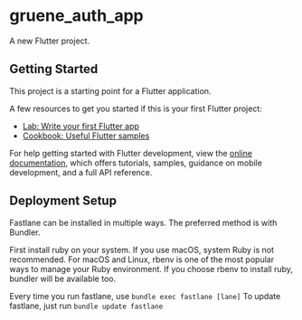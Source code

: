 # gruene_auth_app

A new Flutter project.

## Getting Started

This project is a starting point for a Flutter application.

A few resources to get you started if this is your first Flutter project:

- [Lab: Write your first Flutter app](https://docs.flutter.dev/get-started/codelab)
- [Cookbook: Useful Flutter samples](https://docs.flutter.dev/cookbook)

For help getting started with Flutter development, view the
[online documentation](https://docs.flutter.dev/), which offers tutorials,
samples, guidance on mobile development, and a full API reference.

## Deployment Setup

Fastlane can be installed in multiple ways. The preferred method is with Bundler.

First install ruby on your system. If you use macOS, system Ruby is not recommended. For macOS and Linux, rbenv is one of the most popular ways to manage your Ruby environment.
If you choose rbenv to install ruby, bundler will be available too.

Every time you run fastlane, use `bundle exec fastlane [lane]`
To update fastlane, just run `bundle update fastlane`
